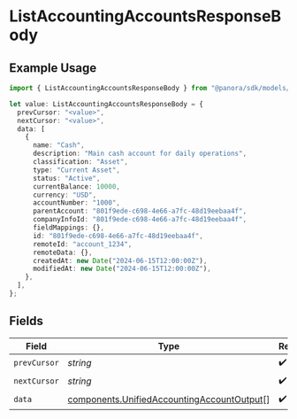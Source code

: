 # ListAccountingAccountsResponseBody

## Example Usage

```typescript
import { ListAccountingAccountsResponseBody } from "@panora/sdk/models/operations";

let value: ListAccountingAccountsResponseBody = {
  prevCursor: "<value>",
  nextCursor: "<value>",
  data: [
    {
      name: "Cash",
      description: "Main cash account for daily operations",
      classification: "Asset",
      type: "Current Asset",
      status: "Active",
      currentBalance: 10000,
      currency: "USD",
      accountNumber: "1000",
      parentAccount: "801f9ede-c698-4e66-a7fc-48d19eebaa4f",
      companyInfoId: "801f9ede-c698-4e66-a7fc-48d19eebaa4f",
      fieldMappings: {},
      id: "801f9ede-c698-4e66-a7fc-48d19eebaa4f",
      remoteId: "account_1234",
      remoteData: {},
      createdAt: new Date("2024-06-15T12:00:00Z"),
      modifiedAt: new Date("2024-06-15T12:00:00Z"),
    },
  ],
};
```

## Fields

| Field                                                                                                    | Type                                                                                                     | Required                                                                                                 | Description                                                                                              |
| -------------------------------------------------------------------------------------------------------- | -------------------------------------------------------------------------------------------------------- | -------------------------------------------------------------------------------------------------------- | -------------------------------------------------------------------------------------------------------- |
| `prevCursor`                                                                                             | *string*                                                                                                 | :heavy_check_mark:                                                                                       | N/A                                                                                                      |
| `nextCursor`                                                                                             | *string*                                                                                                 | :heavy_check_mark:                                                                                       | N/A                                                                                                      |
| `data`                                                                                                   | [components.UnifiedAccountingAccountOutput](../../models/components/unifiedaccountingaccountoutput.md)[] | :heavy_check_mark:                                                                                       | N/A                                                                                                      |